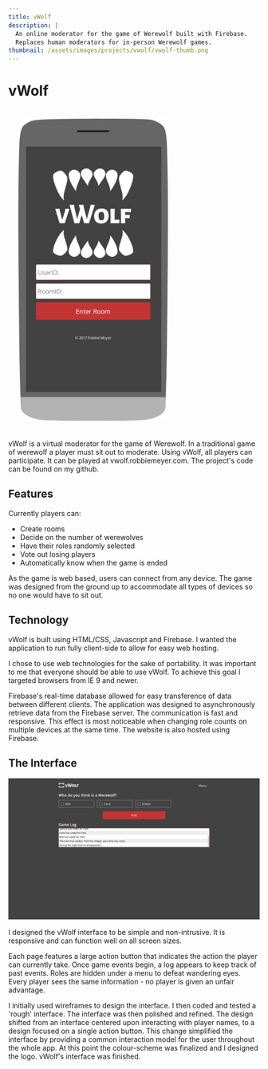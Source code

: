 ```yaml
---
title: vWolf
description: |
  An online moderator for the game of Werewolf built with Firebase.
  Replaces human moderators for in-person Werewolf games.
thumbnail: /assets/images/projects/vwolf/vwolf-thumb.png
---
```


# vWolf

<img alt='vWolf Login' class='float-right' style='max-width: 300px; padding: 20px' src="/assets/images/projects/vwolf/vwolf-phone.png"/>

vWolf is a virtual moderator for the game of Werewolf. In a traditional game of werewolf a player must sit out to moderate. Using vWolf, all players can participate. It can be played at vwolf.robbiemeyer.com. The project's code can be found on my github.

## Features
Currently players can:

- Create rooms
- Decide on the number of werewolves
- Have their roles randomly selected
- Vote out losing players
- Automatically know when the game is ended

As the game is web based, users can connect from any device. The game was designed from the ground up to accommodate all types of devices so no one would have to sit out.

## Technology 

vWolf is built using HTML/CSS, Javascript and Firebase. I wanted the application to run fully client-side to allow for easy web hosting.

I chose to use web technologies for the sake of portability. It was important to me that everyone should be able to use vWolf. To achieve this goal I targeted browsers from IE 9 and newer.

Firebase's real-time database allowed for easy transference of data between different clients. The application was designed to asynchronously retrieve data from the Firebase server. The communication is fast and responsive. This effect is most noticeable when changing role counts on multiple devices at the same time. The website is also hosted using Firebase.

## The Interface

![vWolf Interface](/assets/images/projects/vwolf/vwolf-ingame.png)

I designed the vWolf interface to be simple and non-intrusive. It is responsive and can function well on all screen sizes.

Each page features a large action button that indicates the action the player can currently take. Once game events begin, a log appears to keep track of past events. Roles are hidden under a menu to defeat wandering eyes. Every player sees the same information - no player is given an unfair advantage.

I initially used wireframes to design the interface. I then coded and tested a 'rough' interface. The interface was then polished and refined. The design shifted from an interface centered upon interacting with player names, to a design focused on a single action button. This change simplified the interface by providing a common interaction model for the user throughout the whole app. At this point the colour-scheme was finalized and I designed the logo. vWolf's interface was finished.
